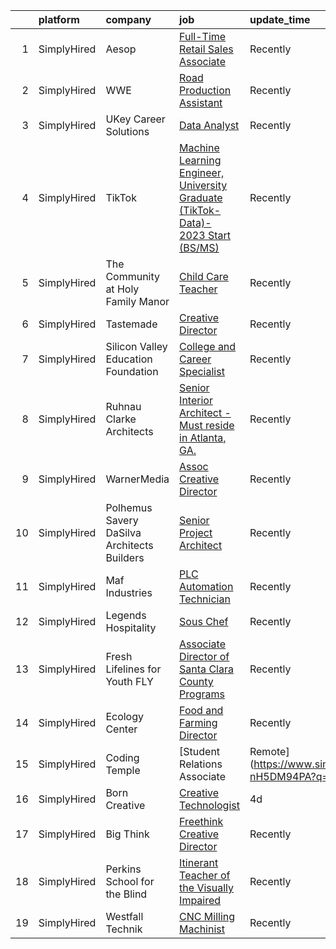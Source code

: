 

|    | platform    | company                                     | job                                                                                                                                                                                               | update_time   | location                      |
|---:|:------------|:--------------------------------------------|:--------------------------------------------------------------------------------------------------------------------------------------------------------------------------------------------------|:--------------|:------------------------------|
|  1 | SimplyHired | Aesop                                       | [Full-Time Retail Sales Associate](https://www.simplyhired.com/job/ctf8QRtmrzFvb5q45m6FOmWrsdgiEBHkxQFz5eZBZH5gKWJ6b9IaSg?q=creative+programming)                                                 | Recently      | San Jose, CA                  |
|  2 | SimplyHired | WWE                                         | [Road Production Assistant](https://www.simplyhired.com/job/AXuCyRa8P1Y1CvaZl4Mf7fOxE0D-1EsqTmkb_qsE8kTwmRYrYRUgTQ?q=creative+programming)                                                        | Recently      | Remote                        |
|  3 | SimplyHired | UKey Career Solutions                       | [Data Analyst](https://www.simplyhired.com/job/pnf0zNCWQ1ZNi6Uv4Es4HLSQBHfCjaUVKPakkcrC8wB44lwL3ldVFw?q=creative+programming)                                                                     | Recently      | Stanford, CA                  |
|  4 | SimplyHired | TikTok                                      | [Machine Learning Engineer, University Graduate (TikTok-Data)- 2023 Start (BS/MS)](https://www.simplyhired.com/job/u_GbXbtQmoIGZwKeuaviwAAK9Jczt-KBVT4T_p5Hh6tqNdopHyMnug?q=creative+programming) | Recently      | Mountain View, CA +1 location |
|  5 | SimplyHired | The Community at Holy Family Manor          | [Child Care Teacher](https://www.simplyhired.com/job/AOKgnwsnUKzxzUfYVXB8mgrc3aVcac8tBsHuHQiPz2q84Jdsf_IX_Q?q=creative+programming)                                                               | Recently      | Pittsburgh, PA                |
|  6 | SimplyHired | Tastemade                                   | [Creative Director](https://www.simplyhired.com/job/wWimTh8cZuQ4fP7BCG8i9kT0ls0EDPCF3hHC7EeJgg6WgvWFbz-ddA?q=creative+programming)                                                                | Recently      | Remote                        |
|  7 | SimplyHired | Silicon Valley Education Foundation         | [College and Career Specialist](https://www.simplyhired.com/job/LLSfDVAYyjlLfdP45V1-MoyzUSJmqvoDiGXadvK7QPYxtoVKbKlxog?q=creative+programming)                                                    | Recently      | San Jose, CA                  |
|  8 | SimplyHired | Ruhnau Clarke Architects                    | [Senior Interior Architect - Must reside in Atlanta, GA.](https://www.simplyhired.com/job/xwDXtTWrFE92J_6982c25CzPKJIM_4CPbnbisyXExqc7QVs0nE5PFA?q=creative+programming)                          | Recently      | Remote                        |
|  9 | SimplyHired | WarnerMedia                                 | [Assoc Creative Director](https://www.simplyhired.com/job/0kplhkOKlL0AhY0SIPbFpqAtm9c2rHRipDQueHy9NC3wT0nQiWukEQ?q=creative+programming)                                                          | Recently      | New York, NY                  |
| 10 | SimplyHired | Polhemus Savery DaSilva Architects Builders | [Senior Project Architect](https://www.simplyhired.com/job/VAbcARRnRt2gInfSLjCUSYIf_xzHFBE5F94131_Q3C8cGHOBSe2D7w?q=creative+programming)                                                         | Recently      | East Harwich, MA              |
| 11 | SimplyHired | Maf Industries                              | [PLC Automation Technician](https://www.simplyhired.com/job/LOLpcy-E3ac4GthNms29tUOqseje7V99rUVRcjrLOCmAMnyFepMMtg?q=creative+programming)                                                        | Recently      | Union Gap, WA                 |
| 12 | SimplyHired | Legends Hospitality                         | [Sous Chef](https://www.simplyhired.com/job/T6hRy6K8y6JIBBC2tNZki_nxAjeLANxWJ7l5C7JruibD96kkNbkkLg?q=creative+programming)                                                                        | Recently      | Bethel, NY                    |
| 13 | SimplyHired | Fresh Lifelines for Youth FLY               | [Associate Director of Santa Clara County Programs](https://www.simplyhired.com/job/_FXAQzA0sQqrivhrD3dSw6G5sTQCjdawjhYz--DZnso-dtvNEcIcaA?q=creative+programming)                                | Recently      | Milpitas, CA                  |
| 14 | SimplyHired | Ecology Center                              | [Food and Farming Director](https://www.simplyhired.com/job/HP5QNTAMCvFikmtDfXcdEQfJZUru42JrMETYZMUxyTaYJorh2zp-FA?q=creative+programming)                                                        | Recently      | West Berkeley, CA             |
| 15 | SimplyHired | Coding Temple                               | [Student Relations Associate | Remote](https://www.simplyhired.com/job/bIXxyd2F8hurRyOZbMjOmiqiE5Q5v4Mfehw2yhtaZXvT-nH5DM94PA?q=creative+programming)                                             | Recently      | Remote                        |
| 16 | SimplyHired | Born Creative                               | [Creative Technologist](https://www.simplyhired.com/job/3ZNZqp0uD8xE9khSi35d8vj1IH2RsKTstTuuVqynjYpwz3JGY4G1BA?q=creative+programming)                                                            | 4d            | Remote                        |
| 17 | SimplyHired | Big Think                                   | [Freethink Creative Director](https://www.simplyhired.com/job/CY4GvvJj9PcxwOtNsmIk-FT-h7nEkei4HZaZKGwPBxB5a_LyRXnktQ?q=creative+programming)                                                      | Recently      | Washington, DC                |
| 18 | SimplyHired | Perkins School for the Blind                | [Itinerant Teacher of the Visually Impaired](https://www.simplyhired.com/job/788ablg0AuYha4gFqYAs1lnf7RWsJoVot1dsa7XsiUmdR0U3KnNWBg?q=creative+programming)                                       | Recently      | Watertown, MA                 |
| 19 | SimplyHired | Westfall Technik                            | [CNC Milling Machinist](https://www.simplyhired.com/job/6LdsDQjE58z2sKfTI5BNybgu0SRuJ3XJ7Zk-nQ1eTtn3pV__p2ntsQ?q=creative+programming)                                                            | Recently      | Willernie, MN                 |